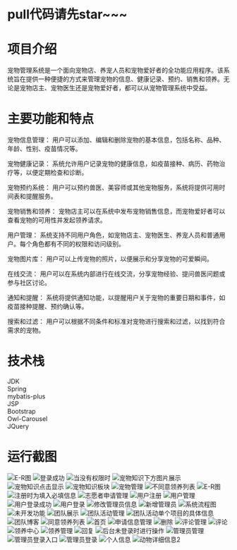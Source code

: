 # pull代码请先star~~~



# 项目介绍
宠物管理系统是一个面向宠物店、养宠人员和宠物爱好者的全功能应用程序。该系统旨在提供一种便捷的方式来管理宠物的信息、健康记录、预约、销售和领养。无论是宠物店主、宠物医生还是宠物爱好者，都可以从宠物管理系统中受益。

# 主要功能和特点
宠物信息管理： 用户可以添加、编辑和删除宠物的基本信息，包括名称、品种、年龄、性别、疫苗情况等。

宠物健康记录： 系统允许用户记录宠物的健康信息，如疫苗接种、病历、药物治疗等，以便定期检查和诊断。

宠物预约系统： 用户可以预约兽医、美容师或其他宠物服务，系统将提供可用时间表和提醒服务。

宠物销售和领养： 宠物店主可以在系统中发布宠物销售信息，而宠物爱好者可以查看宠物的可用性并发起领养请求。

用户管理： 系统支持不同用户角色，如宠物店主、宠物医生、养宠人员和普通用户。每个角色都有不同的权限和访问级别。

宠物图片库： 用户可以上传宠物的照片，以便展示和分享宠物的可爱瞬间。

在线交流： 用户可以在系统内部进行在线交流，分享宠物经验、提问兽医问题或参与社区讨论。

通知和提醒： 系统将提供通知功能，以提醒用户关于宠物的重要日期和事件，如疫苗接种提醒、预约确认等。

搜索和过滤： 用户可以根据不同条件和标准对宠物进行搜索和过滤，以找到符合需求的宠物。


# 技术栈
JDK\
Spring\
mybatis-plus\
JSP\
Bootstrap\
Owl-Carousel\
JQuery

# 运行截图

![E-R图](https://github.com/heweijiqn/pet/assets/95403358/255fafd3-aa9f-4537-90d0-d04579501c98)
![登录成功](https://github.com/heweijiqn/pet/assets/95403358/381e9f67-7e08-4adb-a668-2d0510df5e6f)
![当没有权限时](https://github.com/heweijiqn/pet/assets/95403358/466b1214-bcdd-4176-864b-b012406b3ed5)
![宠物知识下方图片展示](https://github.com/heweijiqn/pet/assets/95403358/7664eaa9-4faf-4239-9173-84d485f22efe)
![宠物知识点击显示](https://github.com/heweijiqn/pet/assets/95403358/9f5226a3-ab10-4457-9a68-20de7f2f2131)
![宠物知识板块](https://github.com/heweijiqn/pet/assets/95403358/120cf65f-85f9-4e97-88ad-84039fe47ba1)
![宠物管理](https://github.com/heweijiqn/pet/assets/95403358/f12aadee-6cb8-4dbe-95e2-9042ca7a8594)
![不同意领养列表](https://github.com/heweijiqn/pet/assets/95403358/c6a95765-3639-4821-b7f3-0eb6194adbb7)
![E-R图](https://github.com/heweijiqn/pet/assets/95403358/b9330abd-ef30-436b-b820-9181cd5a5040)
![注册时为填入必填信息](https://github.com/heweijiqn/pet/assets/95403358/7a68abdc-2067-4f4b-bfe7-e313d3d62833)
![志愿者申请管理](https://github.com/heweijiqn/pet/assets/95403358/745b3718-1264-413a-ac4d-317d194df0ee)
![用户注册](https://github.com/heweijiqn/pet/assets/95403358/81c8bb86-712f-4acf-bad4-de3a9d9ecaa9)
![用户管理](https://github.com/heweijiqn/pet/assets/95403358/6958b386-6255-48d8-bbd8-72174ffff51f)
![用户登录成功](https://github.com/heweijiqn/pet/assets/95403358/ed9727b5-965d-4574-bf56-813dddb8c8de)
![用户登录](https://github.com/heweijiqn/pet/assets/95403358/2e8ba58a-6c3c-434d-98df-49cbe9e8d696)
![修改管理员信息](https://github.com/heweijiqn/pet/assets/95403358/ac9c17ff-9f9d-4549-96a8-72cde7184100)
![新增管理员](https://github.com/heweijiqn/pet/assets/95403358/c2de93ce-7772-4d1b-a551-1639e115e8bc)
![系统流程图](https://github.com/heweijiqn/pet/assets/95403358/56049e74-d83e-474b-8c25-cb46642e28af)
![未开发功能](https://github.com/heweijiqn/pet/assets/95403358/0bf17d81-8b25-4947-9657-ad4bf9062c52)
![团队展示](https://github.com/heweijiqn/pet/assets/95403358/e9266f61-a281-44ca-a891-b5ce95fd2f12)
![团队活动管理](https://github.com/heweijiqn/pet/assets/95403358/cb8548e1-541d-4b29-9fa5-d2bee74917a0)
![团队活动单个项目的具体信息](https://github.com/heweijiqn/pet/assets/95403358/424ff944-0c7c-465f-9cfc-e9b9c3d597d3)
![团队博客](https://github.com/heweijiqn/pet/assets/95403358/cf398c5f-e7c0-4863-a6c8-fdb98382d2d9)
![同意领养列表](https://github.com/heweijiqn/pet/assets/95403358/f84b9c82-79f8-4f0d-9482-e1052904daf9)
![首页](https://github.com/heweijiqn/pet/assets/95403358/e4caa530-4a19-482b-b494-d25eba14cea7)
![申请信息管理](https://github.com/heweijiqn/pet/assets/95403358/8ad4f401-8472-4afc-9bf0-98cb5036076b)
![删除](https://github.com/heweijiqn/pet/assets/95403358/d41ee2a9-5af4-4956-a1e0-7b342e77f7a6)
![评论管理](https://github.com/heweijiqn/pet/assets/95403358/da01ee49-0ccb-481f-b589-726a1320463a)
![评论](https://github.com/heweijiqn/pet/assets/95403358/5756a7c1-45be-4f4a-8381-cf1eb4403209)
![领养中心](https://github.com/heweijiqn/pet/assets/95403358/970de10f-6f60-4680-91cc-046ec8fc96f3)
![领养管理](https://github.com/heweijiqn/pet/assets/95403358/dbd9e72e-b27b-4050-83d4-d97b5a58aa30)
![回复](https://github.com/heweijiqn/pet/assets/95403358/8eada808-da01-4e70-bd1c-3eb28b1d4863)
![后台未登录时进行操作](https://github.com/heweijiqn/pet/assets/95403358/6a96c665-50f8-4dc6-b464-b9a871063179)
![管理员管理](https://github.com/heweijiqn/pet/assets/95403358/9f7cbe07-7f88-4514-97cf-451a354a2eac)
![管理员登录入口](https://github.com/heweijiqn/pet/assets/95403358/4c15cd96-7884-4803-a0c0-077a6cc70ac0)
![管理员登录](https://github.com/heweijiqn/pet/assets/95403358/4faef80d-88fe-49ef-b0ab-4517c8b9a521)
![个人信息](https://github.com/heweijiqn/pet/assets/95403358/04d218f4-fd4e-452a-b2da-99a610f4cb75)
![动物详细信息2](https://github.com/heweijiqn/pet/assets/95403358/20d8db14-e78a-4623-a727-4e77b625f399)






